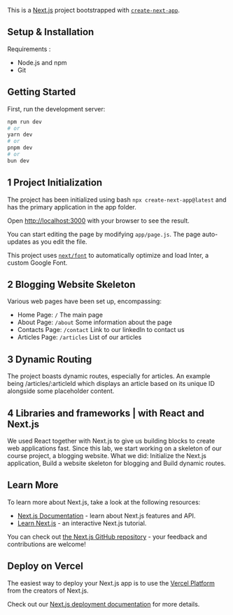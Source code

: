 This is a [Next.js](https://nextjs.org/) project bootstrapped with [`create-next-app`](https://github.com/vercel/next.js/tree/canary/packages/create-next-app).

## Setup & Installation

Requirements :

- Node.js and npm
- Git

## Getting Started

First, run the development server:

```bash
npm run dev
# or
yarn dev
# or
pnpm dev
# or
bun dev
```

## 1 Project Initialization

The project has been initialized using bash ```npx create-next-app@latest``` and has the primary application in the app folder.

Open [http://localhost:3000](http://localhost:3000) with your browser to see the result.

You can start editing the page by modifying `app/page.js`. The page auto-updates as you edit the file.

This project uses [`next/font`](https://nextjs.org/docs/basic-features/font-optimization) to automatically optimize and load Inter, a custom Google Font.

## 2 Blogging Website Skeleton

Various web pages have been set up, encompassing:
- Home Page: ```/``` The main page
- About Page: ```/about``` Some information about the page
- Contacts Page: ```/contact``` Link to our linkedIn to contact us
- Articles Page: ```/articles``` List of our articles

## 3 Dynamic Routing

The project boasts dynamic routes, especially for articles. An example being /articles/:articleId which displays an article based on its unique ID alongside some placeholder content.

## 4 Libraries and frameworks | with React and Next.js

We used React together with Next.js to give us building blocks to create web applications fast. Since this lab, we start working on a skeleton of our course project, a blogging website. What we did: Initialize the Next.js application, Build a website skeleton for blogging and Build dynamic routes.


## Learn More

To learn more about Next.js, take a look at the following resources:

- [Next.js Documentation](https://nextjs.org/docs) - learn about Next.js features and API.
- [Learn Next.js](https://nextjs.org/learn) - an interactive Next.js tutorial.

You can check out [the Next.js GitHub repository](https://github.com/vercel/next.js/) - your feedback and contributions are welcome!

## Deploy on Vercel

The easiest way to deploy your Next.js app is to use the [Vercel Platform](https://vercel.com/new?utm_medium=default-template&filter=next.js&utm_source=create-next-app&utm_campaign=create-next-app-readme) from the creators of Next.js.

Check out our [Next.js deployment documentation](https://nextjs.org/docs/deployment) for more details.
